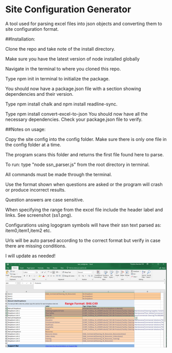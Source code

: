 # Site Configuration Generator
A tool used for parsing excel files into json objects and converting them to site configuration format.

##Installation:

Clone the repo and take note of the install directory.

Make sure you have the latest version of node installed globally

Navigate in the terminal to where you cloned this repo.

Type npm init in terminal to initialize the package. 

You should now have a package.json file with a section showing dependencies and their version.

Type npm install chalk and npm install readline-sync.

Type npm install convert-excel-to-json 
You should now have all the necessary dependencies.  Check your package.json file to verify.


##Notes on usage:

Copy the site config into the config folder.  Make sure there is only one file in the config folder at a time.

The program scans this folder and returns the first file found here to parse.
    
To run: type "node ssn_parser.js" from the root directory in terminal.

All commands must be made through the terminal.

Use the format shown when questions are asked or the program will crash or produce incorrect results.

Question answers are case sensitive.

When specifying the range from the excel file include the header label and links. See screenshot (ss1.png).

Configurations using logogram symbols will have their ssn text parsed as: item0,item1,item2 etc.

Urls will be auto parsed according to the correct format but verify in case there are missing conditions.

I will update as needed!
    
![Alt text](https://raw.githubusercontent.com/tmstani23/Site-Config-Generator/master/screenshots/ss1.png)


